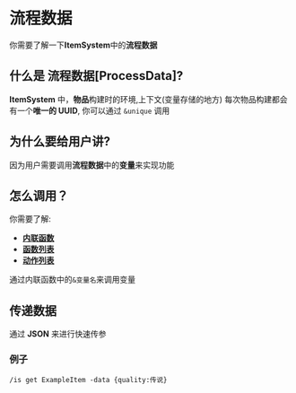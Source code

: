# 流程数据

你需要了解一下**ItemSystem**中的**流程数据**

## 什么是 流程数据[ProcessData]?

**ItemSystem** 中，**物品**构建时的环境,上下文(变量存储的地方)
每次物品构建都会有一个**唯一的 UUID**, 你可以通过 `&unique` 调用

## 为什么要给用户讲?

因为用户需要调用**流程数据**中的**变量**来实现功能

## 怎么调用？

你需要了解:

- [**内联函数**](https://blog.skillw.com/#sort=pouvoir&doc=%E5%8A%9F%E8%83%BD/InlineFunction.md)
- [**函数列表**](https://blog.skillw.com/#sort=pouvoir&doc=%E5%8A%9F%E8%83%BD/Functions.md)
- [**动作列表**](https://blog.skillw.com/#sort=pouvoir&doc=%E5%8A%9F%E8%83%BD/Actions.md)

通过内联函数中的`&变量名`来调用变量

## 传递数据

通过 **JSON** 来进行快速传参

### 例子

`/is get ExampleItem -data {quality:传说}`
